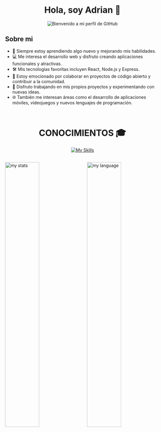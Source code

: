 <div align="center">
  <h1 align="center"> Hola, soy Adrian 👋</h1>

![Bienvenido a mi perfil de GitHub](https://github.com/AdrianGonzalo/IMAGENES/blob/main/BANNER.png?raw=true)
</div>

## Sobre mi 

- 🌱 Siempre estoy aprendiendo algo nuevo y mejorando mis habilidades.
- 💻 Me interesa el desarrollo web y disfruto creando aplicaciones funcionales y atractivas.
- 🛠️ Mis tecnologías favoritas incluyen React, Node.js y Express.
- 🚀 Estoy emocionado por colaborar en proyectos de código abierto y contribuir a la comunidad.
- 🎨 Disfruto trabajando en mis propios proyectos y experimentando con nuevas ideas.
- 🌐 También me interesan áreas como el desarrollo de aplicaciones móviles, videojuegos y nuevos lenguajes de programación.

<br>

<div align="center">
  <h1 align="center"> CONOCIMIENTOS 🎓</h1>

[![My Skills](https://skillicons.dev/icons?i=js,html,css,react,babel,discord,github,md,mongodb,nodejs,npm,ps,regex,vscode,windows,wordpress)](https://skillicons.dev)  
  
</div>

<br>

<img alt="my stats" align="left" width="47%" src="https://github-readme-stats.vercel.app/api?username=AdrianGonzalo&show_icons=true"/>
<img alt="my language" align="right" width="47%" src="https://github-readme-stats.vercel.app/api/top-langs/?username=AdrianGonzalo&layout=compact"/>


